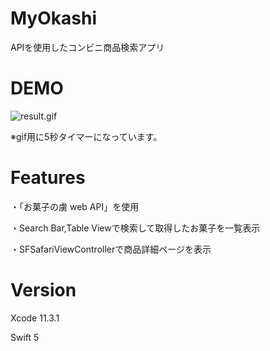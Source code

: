 # MyOkashi
APIを使用したコンビニ商品検索アプリ

# DEMO

![result.gif](https://qiita-image-store.s3.ap-northeast-1.amazonaws.com/0/592467/e770dcc8-5d2d-7259-8600-020d6fe4676b.gif)


※gif用に5秒タイマーになっています。

# Features
・「お菓子の虜 web API」を使用

・Search Bar,Table Viewで検索して取得したお菓子を一覧表示

・SFSafariViewControllerで商品詳細ページを表示


# Version
Xcode 11.3.1

Swift 5
